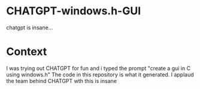 # CHATGPT-windows.h-GUI
chatgpt is insane...
# Context
I was trying out CHATGPT for fun and i typed the prompt "create a gui in C using windows.h"
The code in this repository is what it generated.
I applaud the team behind CHATGPT wth this is insane
